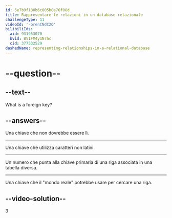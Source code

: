 ```yaml
---
id: 5e7b9f180b6c005b0e76f08d
title: Rappresentare le relazioni in un database relazionale
challengeType: 11
videoId: '-orenCNdC2Q'
bilibiliIds:
  aid: 931953070
  bvid: BV1FM4y1N7hc
  cid: 377532529
dashedName: representing-relationships-in-a-relational-database
---
```


# --question--

## --text--

What is a foreign key?

## --answers--

Una chiave che non dovrebbe essere lì.

---

Una chiave che utilizza caratteri non latini.

---

Un numero che punta alla chiave primaria di una riga associata in una tabella diversa.

---

Una chiave che il "mondo reale" potrebbe usare per cercare una riga.

## --video-solution--

3

